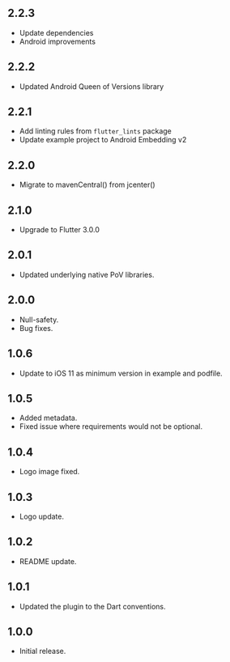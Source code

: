 ## 2.2.3

- Update dependencies
- Android improvements

## 2.2.2

- Updated Android Queen of Versions library

## 2.2.1

- Add linting rules from `flutter_lints` package
- Update example project to Android Embedding v2

## 2.2.0

- Migrate to mavenCentral() from jcenter()

## 2.1.0

- Upgrade to Flutter 3.0.0

## 2.0.1

- Updated underlying native PoV libraries.

## 2.0.0

- Null-safety.
- Bug fixes.

## 1.0.6

- Update to iOS 11 as minimum version in example and podfile.

## 1.0.5

- Added metadata.
- Fixed issue where requirements would not be optional.

## 1.0.4

- Logo image fixed.

## 1.0.3

- Logo update.

## 1.0.2

- README update.

## 1.0.1

- Updated the plugin to the Dart conventions.

## 1.0.0

- Initial release.
